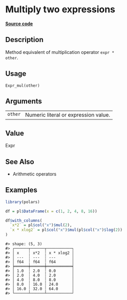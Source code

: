 

# Multiply two expressions

[**Source code**](https://github.com/pola-rs/r-polars/tree/8dac37e8bf89bcd080a13d0ed20dd1dc2bee615f/R/expr__expr.R#L330)

## Description

Method equivalent of multiplication operator <code>expr \* other</code>.

## Usage

<pre><code class='language-R'>Expr_mul(other)
</code></pre>

## Arguments

<table>
<tr>
<td style="white-space: nowrap; font-family: monospace; vertical-align: top">
<code id="other">other</code>
</td>
<td>
Numeric literal or expression value.
</td>
</tr>
</table>

## Value

Expr

## See Also

<ul>
<li>

Arithmetic operators

</li>
</ul>

## Examples

``` r
library(polars)

df = pl$DataFrame(x = c(1, 2, 4, 8, 16))

df$with_columns(
  `x*2` = pl$col("x")$mul(2),
  `x * xlog2` = pl$col("x")$mul(pl$col("x")$log(2))
)
```

    #> shape: (5, 3)
    #> ┌──────┬──────┬───────────┐
    #> │ x    ┆ x*2  ┆ x * xlog2 │
    #> │ ---  ┆ ---  ┆ ---       │
    #> │ f64  ┆ f64  ┆ f64       │
    #> ╞══════╪══════╪═══════════╡
    #> │ 1.0  ┆ 2.0  ┆ 0.0       │
    #> │ 2.0  ┆ 4.0  ┆ 2.0       │
    #> │ 4.0  ┆ 8.0  ┆ 8.0       │
    #> │ 8.0  ┆ 16.0 ┆ 24.0      │
    #> │ 16.0 ┆ 32.0 ┆ 64.0      │
    #> └──────┴──────┴───────────┘
